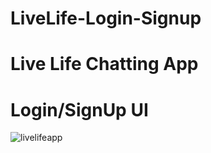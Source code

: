 # LiveLife-Login-Signup
# Live Life Chatting App
# Login/SignUp UI 

![livelifeapp](https://user-images.githubusercontent.com/41040479/119657911-5f5aa780-bde1-11eb-9952-92eaab925bfa.png)

